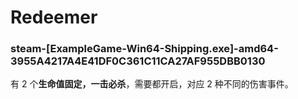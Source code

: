 # Redeemer

### steam-[ExampleGame-Win64-Shipping.exe]-amd64-3955A4217A4E41DF0C361C11CA27AF955DBB0130
有 2 个**生命值固定，一击必杀**，需要都开启，对应 2 种不同的伤害事件。